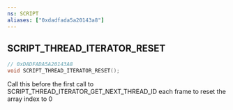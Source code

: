 ```yaml
---
ns: SCRIPT
aliases: ["0xdadfada5a20143a8"]
---
```

## SCRIPT_THREAD_ITERATOR_RESET

```c
// 0xDADFADA5A20143A8
void SCRIPT_THREAD_ITERATOR_RESET();
```

Call this before the first call to SCRIPT_THREAD_ITERATOR_GET_NEXT_THREAD_ID each frame to reset the array index to 0

